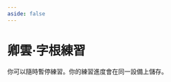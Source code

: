 ```yaml
---
aside: false
---
```

# 卿雲·字根練習

你可以隨時暫停練習。你的練習進度會在同一設備上儲存。

<script setup>
import Train from "@/train/ZigenTrain.vue"
import ZigenMap from "@/zigen/ZigenMap.vue"
</script>
<div class="zigen-font">
<Train name="joy" zigenUrl="/zigen-joy.csv" :range="[0,]" :mode='"both"' :supplement='false' :ming='false' />
</div>

<ZigenMap :default-scheme="'joy'" column-min-width="1.5rem" />